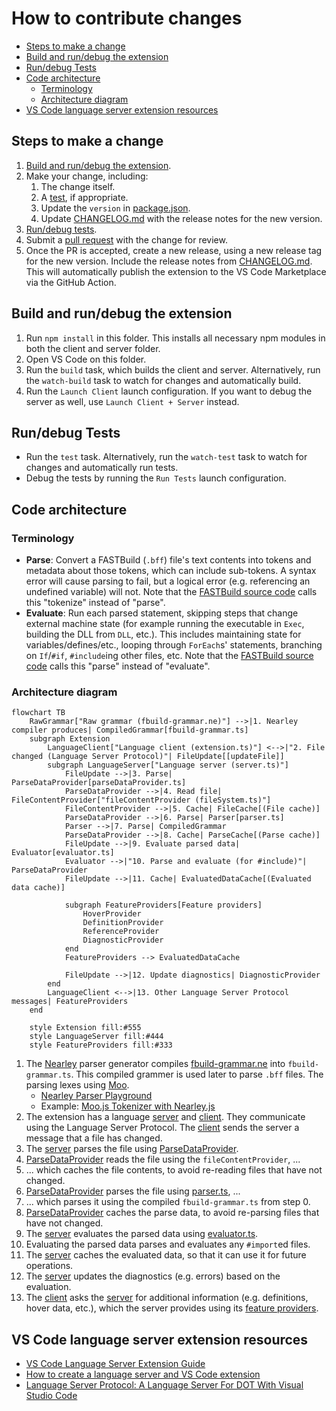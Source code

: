 # How to contribute changes

* [Steps to make a change](#steps-to-make-a-change)
* [Build and run/debug the extension](#build-and-rundebug-the-extension)
* [Run/debug Tests](#rundebug-tests)
* [Code architecture](#code-architecture)
  * [Terminology](#terminology)
  * [Architecture diagram](#architecture-diagram)
* [VS Code language server extension resources](#vs-code-language-server-extension-resources)

## Steps to make a change

1. [Build and run/debug the extension](#build-and-rundebug-the-extension).
2. Make your change, including:
    1. The change itself.
    2. A [test](server/src/test), if appropriate.
    3. Update the `version` in [package.json](package.json).
    4. Update [CHANGELOG.md](CHANGELOG.md) with the release notes for the new version.
3. [Run/debug tests](#rundebug-tests).
4. Submit a [pull request](https://github.com/harrisont/fastbuild-vscode/pulls) with the change for review.
5. Once the PR is accepted, create a new release, using a new release tag for the new version. Include the release notes from [CHANGELOG.md](CHANGELOG.md). This will automatically publish the extension to the VS Code Marketplace via the GitHub Action.

## Build and run/debug the extension

1. Run `npm install` in this folder. This installs all necessary npm modules in both the client and server folder.
2. Open VS Code on this folder.
3. Run the `build` task, which builds the client and server. Alternatively, run the `watch-build` task to watch for changes and automatically build.
4. Run the `Launch Client` launch configuration. If you want to debug the server as well, use `Launch Client + Server` instead.

## Run/debug Tests

* Run the `test` task. Alternatively, run the `watch-test` task to watch for changes and automatically run tests.
* Debug the tests by running the `Run Tests` launch configuration.

## Code architecture

### Terminology

* **Parse**:  Convert a FASTBuild (`.bff`) file's text contents into tokens and metadata about those tokens, which can include sub-tokens. A syntax error will cause parsing to fail, but a logical error (e.g. referencing an undefined variable) will not. Note that the [FASTBuild source code](https://github.com/fastbuild/fastbuild) calls this "tokenize" instead of "parse".
* **Evaluate**: Run each parsed statement, skipping steps that change external machine state (for example running the executable in `Exec`, building the DLL from `DLL`, etc.). This includes maintaining state for variables/defines/etc., looping through `ForEach`s' statements, branching on `If`/`#if`, `#include`ing other files, etc.  Note that the [FASTBuild source code](https://github.com/fastbuild/fastbuild) calls this "parse" instead of "evaluate".

### Architecture diagram

```mermaid
flowchart TB
    RawGrammar["Raw grammar (fbuild-grammar.ne)"] -->|1. Nearley compiler produces| CompiledGrammar[fbuild-grammar.ts]
    subgraph Extension
        LanguageClient["Language client (extension.ts)"] <-->|"2. File changed (Language Server Protocol)"| FileUpdate[[updateFile]]
        subgraph LanguageServer["Language server (server.ts)"]
            FileUpdate -->|3. Parse| ParseDataProvider[parseDataProvider.ts]
            ParseDataProvider -->|4. Read file| FileContentProvider["fileContentProvider (fileSystem.ts)"]
            FileContentProvider -->|5. Cache| FileCache[(File cache)]
            ParseDataProvider -->|6. Parse| Parser[parser.ts]
            Parser -->|7. Parse| CompiledGrammar
            ParseDataProvider -->|8. Cache| ParseCache[(Parse cache)]
            FileUpdate -->|9. Evaluate parsed data| Evaluator[evaluator.ts]
            Evaluator -->|"10. Parse and evaluate (for #include)"| ParseDataProvider
            FileUpdate -->|11. Cache| EvaluatedDataCache[(Evaluated data cache)]

            subgraph FeatureProviders[Feature providers]
                HoverProvider
                DefinitionProvider
                ReferenceProvider
                DiagnosticProvider
            end
            FeatureProviders --> EvaluatedDataCache

            FileUpdate -->|12. Update diagnostics| DiagnosticProvider
        end
        LanguageClient <-->|13. Other Language Server Protocol messages| FeatureProviders
    end

    style Extension fill:#555
    style LanguageServer fill:#444
    style FeatureProviders fill:#333
```

1. The [Nearley](https://nearley.js.org/) parser generator compiles [fbuild-grammar.ne](server/src/fbuild-grammar.ne) into `fbuild-grammar.ts`. This compiled grammer is used later to parse `.bff` files. The parsing lexes using [Moo](https://github.com/no-context/moo).
   * [Nearley Parser Playground](https://omrelli.ug/nearley-playground/)
   * Example: [Moo.js Tokenizer with Nearley.js](https://www.youtube.com/watch?v=GP91_duEmk8)
2. The extension has a language [server](server/src/server.ts) and [client](client/src/extension.ts). They communicate using the Language Server Protocol. The [client](client/src/extension.ts) sends the server a message that a file has changed.
3. The [server](server/src/server.ts) parses the file using [ParseDataProvider](server/src/parseDataProvider.ts).
4. [ParseDataProvider](server/src/parseDataProvider.ts) reads the file using the `fileContentProvider`, ...
5. ... which caches the file contents, to avoid re-reading files that have not changed.
6. [ParseDataProvider](server/src/parseDataProvider.ts) parses the file using [parser.ts](server/src/parser.ts), ...
7. ... which parses it using the compiled `fbuild-grammar.ts` from step 0.
8. [ParseDataProvider](server/src/parseDataProvider.ts) caches the parse data, to avoid re-parsing files that have not changed.
9. The [server](server/src/server.ts) evaluates the parsed data using [evaluator.ts](server/src/evaluator.ts).
10. Evaluating the parsed data parses and evaluates any `#import`ed files.
11. The [server](server/src/server.ts) caches the evaluated data, so that it can use it for future operations.
12. The [server](server/src/server.ts) updates the diagnostics (e.g. errors) based on the evaluation.
13. The [client](client/src/extension.ts) asks the [server](server/src/server.ts) for additional information (e.g. definitions, hover data, etc.), which the server provides using its [feature providers](server/src/features/).

## VS Code language server extension resources

* [VS Code Language Server Extension Guide](https://code.visualstudio.com/api/language-extensions/language-server-extension-guide)
* [How to create a language server and VS Code extension](https://github.com/donaldpipowitch/how-to-create-a-language-server-and-vscode-extension)
* [Language Server Protocol: A Language Server For DOT With Visual Studio Code](https://tomassetti.me/language-server-dot-visual-studio/)
